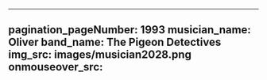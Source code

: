 ------
pagination_pageNumber: 1993
musician_name: Oliver
band_name: The Pigeon Detectives
img_src: images/musician2028.png
onmouseover_src: 
------